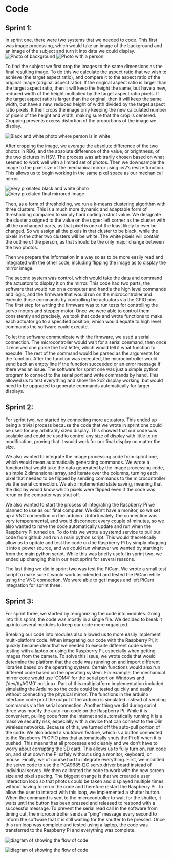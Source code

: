 # Code

## Sprint 1:
In sprint one, there were two systems that we needed to code. This first was image processing, which would take an image of the background and an image of the subject and turn it into data we could display.
![Photo of background](https://github.com/mcuevas-olin/pie-2023-03/blob/gh-pages/mechanical-mirror/Images/Background.png "Photo taken of background")
![Photo with a person](https://github.com/mcuevas-olin/pie-2023-03/blob/gh-pages/mechanical-mirror/Images/person.png "Photo taken with person in frame")

To find the subject we first crop the images to the same dimensions as the final resulting image.
To do this we calculate the aspect ratio that we wish to achieve (the target aspect ratio), and compare it to the aspect ratio of the original image (original aspect ratio). If the original aspect ratio is larger than the target aspect ratio, then it will keep the height the same, but have a new, reduced width of the height multiplied by the target aspect ratio pixels. If the target aspect ratio is larger than the original, then it will keep the same width, but have a new, reduced height of width divided by the target aspect ratio pixels. It then crops the image only keeping the new calculated number of pixels of the height and width, making sure that the crop is centered. Cropping prevents excess distortion of the proportions of the image we display.

![Black and white photo where person is in white](https://github.com/mcuevas-olin/pie-2023-03/blob/gh-pages/mechanical-mirror/Images/Difference.png "Showing difference between the two photos")

After cropping the image, we average the absolute difference of the two photos in RBG, and the absolute difference of the value, or brightness, of the two pictures in HSV. The process was arbitrarily chosen based on what seemed to work well with a limited set of photos. 
Then we downsample the image to the pixel size of the mechanical mirror using cv2’s resize function. This allows us to begin working in the same pixel space as our mechanical mirror.

![Very pixelated black and white photo](https://github.com/mcuevas-olin/pie-2023-03/blob/gh-pages/mechanical-mirror/Images/Downsized.png "Downsized image")
![Very pixelated final mirrored image](https://github.com/mcuevas-olin/pie-2023-03/blob/gh-pages/mechanical-mirror/Images/final.png "Final Mirrored Pixel Image")

Then, as a form of thresholding, we run a k-means clustering algorithm with three clusters. This is a much more dynamic and adaptable form of thresholding compared to simply hard coding a strict value.  We designate the cluster assigned to the value on the upper left corner as the cluster with all the unchanged parts, as that pixel is one of the least likely to ever be changed. So we assign all the pixels in that cluster to be black, while the pixels in the other two clusters will be white. The white pixels will contain the outline of the person, as that should be the only major change between the two photos.

Then we prepare the information in a way so as to be more easily read and integrated with the other code, including flipping the image as to display the mirror image.

The second system was control, which would take the data and command the actuators to display it on the mirror. This code had two parts, the software that would run on a computer and handle the high level commands and logic, and the firmware that would run on the microcontroller and execute those commands by controlling the actuators via the GPIO pins. The first step for writing the firmware was to run tests for controlling the servo motors and stepper motor. Once we were able to control them consistently and precisely, we took that code and wrote functions to make each actuator go to a specified position, which would equate to high level commands the software could execute.

To let the software communicate with the firmware, we used a serial connection. The microcontroller would wait for a serial command, then once it received one parse the first letter, which would tell it what function to execute. The rest of the command would be parsed as the arguments for the function. After the function was executed, the microcontroller would send back an empty line if the function succeeded or an error message if there was an issue.
The software for sprint one was just a simple python program to connect to the serial port and write commands by hand. This allowed us to test everything and show the 2x2 display working, but would need to be upgraded to generate commands automatically for larger displays. 

## Sprint 2:
For sprint two, we started by connecting more actuators. This ended up being a trivial process because the code that we wrote in sprint one could be used for any arbitrarily sized display. This showed that our code was scalable and could be used to control any size of display with little to no modification, proving that it would work for our final display no matter the size.

We also wanted to integrate the image processing code from sprint one, which would mean automatically generating commands. We wrote a function that would take the data generated by the image processing code, a simple 2 dimensional array, and iterate over the columns, turning each pixel that needed to be flipped by sending commands to the microcontroller via the serial connection. We also implemented state saving, meaning that the display would know which pixels were flipped even if the code was rerun or the computer was shut off. 

We also wanted to start the process of integrating the Raspberry Pi we planned to use as our final computer. We didn’t have a monitor, so we set up a VNC connection on the arduino. Unfortunately, the connection was very temperamental, and would disconnect every couple of minutes, so we also wanted to have the code automatically update and run when the Raspberry Pi turned on. To do this we wrote a systemd service to pull our code from github and run a main python script. This would theoretically allow us to update and test the code on the Raspberry Pi by simply plugging it into a power source, and we could run whatever we wanted by starting it from the main python script. While this was briefly useful in sprint two, we ended up changing this in our next sprint for several reasons.

The last thing we did in sprint two was test the PiCam. We wrote a small test script to make sure it would work as intended and tested the PiCam while using the VNC connection. We were able to get images and left PiCam integration for sprint three.

## Sprint 3:
For sprint three, we started by reorganizing the code into modules. Going into this sprint, the code was mostly in a single file. We decided to break it up into several modules to keep our code more organized.

Breaking our code into modules also allowed us to more easily implement multi-platform code. When integrating our code with the Raspberry Pi, it quickly became clear that we needed to execute different code when testing with a laptop or using the Raspberry Pi, especially when getting images from the camera. To solve this issue, we wrote code that would determine the platform that the code was running on and import different libraries based on the operating system. Certain functions would also run different code based on the operating system. For example, the mechanical mirror code would use ‘COM4’ for the serial port on Windows and ‘/dev/ttyACM0’ on Linux. Part of this multiplatform implementation included simulating the Arduino so the code could be tested quickly and easily without connecting the physical mirror. The functions in the arduino interface code print the output if the arduino is simulated instead of sending commands via the serial connection.
Another thing we did during sprint three was modify the auto-run code on the Raspberry Pi. While it is convenient, pulling code from the internet and automatically running it is a massive security risk, especially with a device that can connect to the Olin wireless networks. Because of this, we turned off the auto-pull portion of the code. We also added a shutdown feature, which is a button connected to the Raspberry Pi GPIO pins that automatically shuts the Pi off when it is pushed. This means that all processes end cleanly and we don’t have to worry about corrupting the SD card. This allows us to fully turn on, run code on, and shut down the Pi safely without using a monitor, keyboard, or mouse.
Finally, we of course had to integrate everything. First, we modified the servo code to use the PCA9685 I2C servo driver board instead of individual servos. We then calibrated the code to work with the new screen size and pixel spacing. The biggest change is that we created a user interaction loop so that photos could be taken and displayed multiple times without having to rerun the code and therefore restart the Raspberry Pi. To allow the user to interact with this loop, we implemented a shutter button. When the command is sent to the microcontroller to wait for the shutter, it waits until the button has been pressed and released to respond with a successful message. To prevent the serial read call in the software from timing out, the microcontroller sends a “ping” message every second to inform the software that it is still waiting for the shutter to be pressed. Once this run loop was complete and tested using a laptop, the code was transferred to the Raspberry Pi and everything was complete.

![diagram of showing the flow of code](https://github.com/mcuevas-olin/pie-2023-03/blob/gh-pages/mechanical-mirror/Images/CodeDiagram.png "Code Diagram")

![diagram of showing the flow of code](https://github.com/mcuevas-olin/pie-2023-03/blob/45809084f4a78f7b835afeea5d53f8cebf5c9f1a/mechanical-mirror/Images/CodeDiagram.png)

